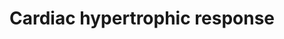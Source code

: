 ---
annotations:
- id: CL:0000746
  parent: native cell
  type: Cell Type Ontology
  value: cardiac muscle cell
- id: DOID:11984
  parent: cardiovascular system disease
  type: Disease Ontology
  value: hypertrophic cardiomyopathy
- id: PW:0000296
  parent: disease pathway
  type: Pathway Ontology
  value: hypertrophic cardiomyopathy pathway
authors:
- Mkutmon
- Cgrove
- MaintBot
- Egonw
- AlexanderPico
- AMTan
- Khanspers
- Eweitz
citedin:
- link: PMC9015122
  title: Understanding signaling and metabolic paths using semantified and harmonized
    information about biological interactions (2022)
- link: PMC4168754
  title: 'WikiPathways App for Cytoscape: Making biological pathways amenable to network
    analysis and visualization (2014)'
description: Integrated schematic of the more extensively characterized intracellular
  signal-transduction pathways that coordinate the cardiac hypertrophic response.
  During development and in response to physiological stimuli or pathological insults,
  the heart undergoes hypertrophic enlargement, which is characterized by an increase
  in the size of individual cardiac myocytes.  Proteins on this pathway have targeted
  assays available via the [https://assays.cancer.gov/available_assays?wp_id=WP2795
  CPTAC Assay Portal]
last-edited: 2021-05-22
ndex: 7e219578-8b65-11eb-9e72-0ac135e8bacf
organisms:
- Homo sapiens
redirect_from:
- /index.php/Pathway:WP2795
- /instance/WP2795
- /instance/WP2795_rr117670
revision: r117670
schema-jsonld:
- '@context': https://schema.org/
  '@id': https://wikipathways.github.io/pathways/WP2795.html
  '@type': Dataset
  creator:
    '@type': Organization
    name: WikiPathways
  description: Integrated schematic of the more extensively characterized intracellular
    signal-transduction pathways that coordinate the cardiac hypertrophic response.
    During development and in response to physiological stimuli or pathological insults,
    the heart undergoes hypertrophic enlargement, which is characterized by an increase
    in the size of individual cardiac myocytes.  Proteins on this pathway have targeted
    assays available via the [https://assays.cancer.gov/available_assays?wp_id=WP2795
    CPTAC Assay Portal]
  keywords:
  - AKT1
  - AKT2
  - ANP
  - Ang-II
  - CDK 7
  - CDK 9
  - Ca2+
  - CaMK
  - Calcineurin
  - Calmodulin
  - Catecholamines
  - DAG
  - EGF
  - ERK1
  - ERK2
  - ERK5
  - FGF
  - FGFR
  - GC-A
  - GSK3-beta
  - HDAC 4
  - HDAC 5
  - HDAC 7
  - HDAC 9
  - I-kappa-B
  - IGF-I
  - IKK-alpha
  - IKK-beta
  - IKK-gamma
  - Ins(1,4,5)P3
  - JNK
  - MAPKKK
  - MAPKKKK
  - MEF2
  - MEK1
  - MEK2
  - MEK3
  - MEK4
  - MEK5
  - MEK6
  - MEK7
  - NF-kappa-B
  - NFAT
  - NIK
  - Neuregulin
  - PDK1
  - PKC
  - PKD
  - PKG-I
  - PLA2
  - RAC1
  - RAF1
  - TAK1
  - TGF-beta
  - 'TGFR/Activin '
  - TNF-alpha
  - TNFR
  - cGMP
  - mTOR
  - p38
  license: CC0
  name: Cardiac hypertrophic response
seo: CreativeWork
title: Cardiac hypertrophic response
wpid: WP2795
---